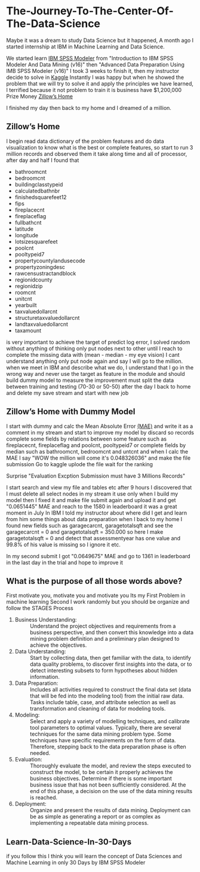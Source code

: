 # The-Journey-To-The-Center-Of-The-Data-Science
Maybe it was a dream to study Data Science but it happened, A month ago I started internship at IBM in Machine Learning and Data Science.

We started learn <a href="https://www.ibm.com/us-en/marketplace/spss-modeler">IBM SPSS Modeler</a> from "Introduction to IBM SPSS Modeler And Data Mining (v16)" then "Advanced Data Preparation Using IMB SPSS Modeler (v16)"
I took 3 weeks to finish it, then my instructor decide to solve in <a href="https://www.kaggle.com/">Kaggle</a> Instantly I was happy
but when he showed the problem that we will try to solve it and apply the principles we have learned, I terrified because it not problem 
to train it is business have $1,200,000 Prize Money <a href="https://www.kaggle.com/c/zillow-prize-1"> Zillow’s Home</a>

I finished my day then back to my home and I dreamed of a million.

## Zillow’s Home
I begin read data dictionary of the problem features and do data visualization to know what is the best or complete features, so start to run 3 million records and observed them it take along time and all of processor, after day and half I found that 
<ul>
  <li>bathroomcnt</li>
  <li>bedroomcnt</li>
  <li>buildingclasstypeid</li>
  <li>calculatedbathnbr</li>
  <li>finishedsquarefeet12</li>
  <li>fips</li>
  <li>fireplacecnt</li>
  <li>fireplaceflag</li>
  <li>fullbathcnt</li>
  <li>latitude</li>
  <li>longitude</li>
  <li>lotsizesquarefeet</li>
  <li>poolcnt</li>
  <li>pooltypeid7</li>
  <li>propertycountylandusecode</li>
  <li>propertyzoningdesc</li>
  <li>rawcensustractandblock</li>
  <li>regionidcounty</li>
  <li>regionidzip</li>
  <li>roomcnt</li>
  <li>unitcnt</li>
  <li>yearbuilt</li>
  <li>taxvaluedollarcnt</li>
  <li>structuretaxvaluedollarcnt</li>
  <li>landtaxvaluedollarcnt</li>
  <li>taxamount</li>
</ul>
is very important to achieve the target of predict log error, I solved random without anything of thinking only put nodes next to 
other until I reach to complete the missing data with (mean - median - my eye vision) I cant understand anything only put node again and
say I will go to the million.
when we meet in IBM and describe what we do, I understand that I go in the wrong way and never use the target as feature in the module and should build dummy model to measure the improvement must split the data between training and testing (70-30 or 50-50) after the day I back to home and delete my save stream and start with new job

## Zillow’s Home with Dummy Model
I start with dummy and calc the Mean Absolute Error <a href="https://en.wikipedia.org/wiki/Mean_absolute_error">(MAE)</a> and write it as a comment in my stream and start to improve my model by discard so records complete some fields by relations between some feature such as fireplacecnt, fireplaceflag and poolcnt, pooltypeid7 or complete fields by median such as bathroomcnt, bedroomcnt and untcnt
and when I calc the MAE I say "WOW the million will come it's 0.048326036" and make the file submission Go to kaggle  uplode the file wait for the ranking

Surprise "Evaluation Excption Submission must have 3 Millions Records"

I start search and view my file and tables etc after 9 hours I discovered that I must delete all select nodes in my stream it use only when I build my model then I fixed it and make file submit again and upload it and get "0.0651445" MAE and reach to the 1580 in leaderboard it was a great moment in July 
In IBM I told my instructor about where did I get and learn from him some things about data preparation when I back to my home I found new fields such as garagecarcnt, garagetotalsqft and see the garagecarcnt = 0 and garagetotalsqft = 350.000 so here I make garagetotalsqft = 0 and detect that assessmentyear has one value and 99.8% of his value is missing so I ignore it etc.

In my second submit I got "0.0649675" MAE and go to 1361 in leaderboard in the last day in the trial and hope to improve it

## What is the purpose of all those words above?
First motivate you, motivate you and motivate you Its my First Problem in machine learning
Second I work randomly but you should be organize and follow the STAGES Process
<dl>
  <ol>
    <li>
    	<dt>Business Understanding: </dt>
  		<dd>Understand the project objectives and requirements from a business perspective, and then convert this knowledge into a data mining problem definition and a preliminary plan designed to achieve the objectives.</dd>
    </li>
    <li>
    	<dt>Data Understanding: </dt>
  		<dd>Start by collecting data, then get familiar with the data, to identify data quality problems, to discover first insights into the data, or to detect interesting subsets to form hypotheses about hidden information.</dd>
    </li>
    <li>
    	<dt>Data Preparation: </dt>
  		<dd>Includes all activities required to construct the final data set (data that will be fed into the modeling tool) from the initial raw data. Tasks include table, case, and attribute selection as well as transformation and cleaning of data for modeling tools.</dd>
    </li>
    <li>
    	<dt>Modeling: </dt>
  		<dd>Select and apply a variety of modelling techniques, and calibrate tool parameters to optimal values. Typically, there are several techniques for the same data mining problem type. Some techniques have specific requirements on the form of data. Therefore, stepping back to the data preparation phase is often needed.</dd>
    </li>
    <li>
    	<dt>Evaluation: </dt>
  		<dd>Thoroughly evaluate the model, and review the steps executed to construct the model, to be certain it properly achieves the business objectives. Determine if there is some important business issue that has not been sufficiently considered. At the end of this phase, a decision on the use of the data mining results is reached.</dd>
    </li>
    <li>
    	<dt>Deployment: </dt>
  		<dd>Organize and present the results of data mining. Deployment can be as simple as generating a report or as complex as implementing a repeatable data mining process.</dd>
    </li>
  </ol>
  
  
  ## Learn-Data-Science-In-30-Days
  if you follow this I think you will learn the concept of Data Sciences and Machine Learning in only 30 Days by IBM SPSS Modeler
  
